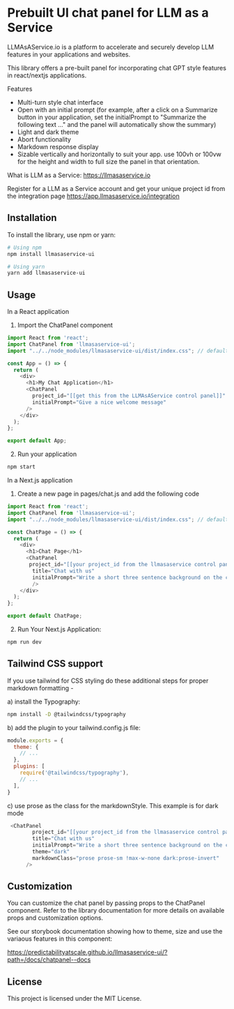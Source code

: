 # Prebuilt UI chat panel for LLM as a Service

LLMAsAService.io is a platform to accelerate and securely develop LLM features in your applications and websites.

This library offers a pre-built panel for incorporating chat GPT style features in react/nextjs applications.

Features
- Multi-turn style chat interface
- Open with an initial prompt (for example, after a click on a Summarize button in your application, set the initialPrompt to "Summarize the following text ..." and the panel will automatically show the summary)
- Light and dark theme
- Abort functionality
- Markdown response display
- Sizable vertically and horizontally to suit your app. use 100vh or 100vw for the height and width to full size the panel in that orientation.


What is LLM as a Service: https://llmasaservice.io

Register for a LLM as a Service account and get your unique project id from the integration page https://app.llmasaservice.io/integration


## Installation

To install the library, use npm or yarn:

```bash
# Using npm
npm install llmasaservice-ui

# Using yarn
yarn add llmasaservice-ui
```

## Usage

In a React application

1. Import the ChatPanel component

```typescript
import React from 'react';
import ChatPanel from 'llmasaservice-ui';
import "../../node_modules/llmasaservice-ui/dist/index.css"; // default styles for light and dark, or replace with your own

const App = () => {
  return (
    <div>
      <h1>My Chat Application</h1>
      <ChatPanel 
        project_id="[[get this from the LLMAsAService control panel]]"
        initialPrompt="Give a nice welcome message"
      />
    </div>
  );
};

export default App;
```
2. Run your application

```bash
npm start
```

In a Next.js application

1. Create a new page in pages/chat.js and add the following code

```javascript
import React from 'react';
import ChatPanel from 'llmasaservice-ui';
import "../../node_modules/llmasaservice-ui/dist/index.css"; // default styles for light and dark, or replace with your own

const ChatPage = () => {
  return (
    <div>
      <h1>Chat Page</h1>
      <ChatPanel 
       project_id="[[your project_id from the llmasaservice control panel]]"
        title="Chat with us"
        initialPrompt="Write a short three sentence background on the city called: Seattle"
        />
    </div>
  );
};

export default ChatPage;
```


2. Run Your Next.js Application:

```bash
npm run dev
```

## Tailwind CSS support

If you use tailwind for CSS styling do these additional steps for proper markdown formatting -

a) install the Typography: 

```bash
npm install -D @tailwindcss/typography 
```

b) add the plugin to your tailwind.config.js file:

```javascript
module.exports = {
  theme: {
    // ...
  },
  plugins: [
    require('@tailwindcss/typography'),
    // ...
  ],
}
```

c) use prose as the class for the markdownStyle. This example is for dark mode

```javascript
 <ChatPanel
        project_id="[[your project_id from the llmasaservice control panel]]"
        title="Chat with us"
        initialPrompt="Write a short three sentence background on the city called: Seattle"
        theme="dark"
        markdownClass="prose prose-sm !max-w-none dark:prose-invert"
      />
```

## Customization
You can customize the chat panel by passing props to the ChatPanel component. Refer to the library documentation for more details on available props and customization options.

See our storybook documentation showing how to theme, size and use the variaous features in this component:

https://predictabilityatscale.github.io/llmasaservice-ui/?path=/docs/chatpanel--docs


## License
This project is licensed under the MIT License.